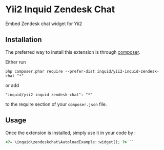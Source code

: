 Yii2 Inquid Zendesk Chat
========================
Embed Zendesk chat widget for Yii2

Installation
------------

The preferred way to install this extension is through [composer](http://getcomposer.org/download/).

Either run

```
php composer.phar require --prefer-dist inquid/yii2-inquid-zendesk-chat "*"
```

or add

```
"inquid/yii2-inquid-zendesk-chat": "*"
```

to the require section of your `composer.json` file.


Usage
-----

Once the extension is installed, simply use it in your code by  :

```php
<?= \inquid\zendeskchat\AutoloadExample::widget(); ?>```